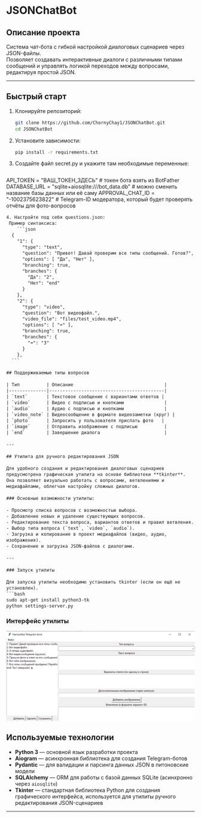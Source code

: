 # JSONChatBot

## Описание проекта
Система чат-бота с гибкой настройкой диалоговых сценариев через JSON-файлы.  
Позволяет создавать интерактивные диалоги с различными типами сообщений и управлять логикой переходов между вопросами, редактируя простой JSON.

---

## Быстрый старт

1. Клонируйте репозиторий:
   ```bash
   git clone https://github.com/ChornyChay1/JSONChatBot.git
   cd JSONChatBot
   ```
2. Установите зависимости:
   ```bash
   pip install -r requirements.txt
   ```
   
3. Создайте файл secret.py и укажите там необходимые переменные:
    ```python
API_TOKEN = "ВАШ_ТОКЕН_ЗДЕСЬ"  # токен бота взять из BotFather
DATABASE_URL = "sqlite+aiosqlite:///bot_data.db"  # можно сменить название базы данных или её саму
APPROVAL_CHAT_ID = "-1002375623822"  # Telegram-ID модератора, который будет проверять отчёты для фото-вопросов
  ```
4. Настройте под себя questions.json:
   Пример синтаксиса:
      ```json
    {
      "1": {
        "type": "text",
        "question": "Привет! Давай проверим все типы сообщений. Готов?",
        "options": [ "Да", "Нет" ],
        "branching": true,
        "branches": {
          "Да": "2",
          "Нет": "end"
        }
      },
      "2": {
        "type": "video",
        "question": "Вот видеофайл.",
        "video_file": "files/test_video.mp4",
        "options": [ "➡️" ],
        "branching": true,
        "branches": {
          "➡️": "3"
        }
      },
    ```

## Поддерживаемые типы вопросов

| Тип          | Описание                                  |
|--------------|-------------------------------------------|
| `text`       | Текстовое сообщение с вариантами ответов |
| `video`      | Видео с подписью и кнопками               |
| `audio`      | Аудио с подписью и кнопками               |
| `video_note` | Видеосообщение в формате видеозаметки (круг) |
| `photo`      | Запросить у пользователя прислать фото   |
| `image`      | Отправить изображение с подписью          |
| `end`        | Завершение диалога                        |

---

## Утилита для ручного редактирования JSON

Для удобного создания и редактирования диалоговых сценариев предусмотрена графическая утилита на основе библиотеки **tkinter**.  
Она позволяет визуально работать с вопросами, ветвлениями и медиафайлами, облегчая настройку сложных диалогов.

### Основные возможности утилиты:

- Просмотр списка вопросов с возможностью выбора.
- Добавление новых и удаление существующих вопросов.
- Редактирование текста вопроса, вариантов ответов и правил ветвления.
- Выбор типа вопроса (`text`, `video`, `audio`).
- Загрузка и копирование в проект медиафайлов (видео, аудио, изображения).
- Сохранение и загрузка JSON-файлов с диалогами.

---

### Запуск утилиты

Для запуска утилиты необходимо установить tkinter (если он ещё не установлен).
```bash
sudo apt-get install python3-tk
python settings-server.py
```

### Интерфейс утилиты
<p align="center">
  <img src="presentation/util.png" width="600" alt="Утилита для редактирования сценариев" />
</p>

## Используемые технологии

- **Python 3** — основной язык разработки проекта  
- **Aiogram** — асинхронная библиотека для создания Telegram-ботов  
- **Pydantic** — для валидации и парсинга данных JSON в питоновские модели  
- **SQLAlchemy** — ORM для работы с базой данных SQLite (асинхронно через `aiosqlite`)  
- **Tkinter** — стандартная библиотека Python для создания графического интерфейса, используется для утилиты ручного редактирования JSON-сценариев

---
